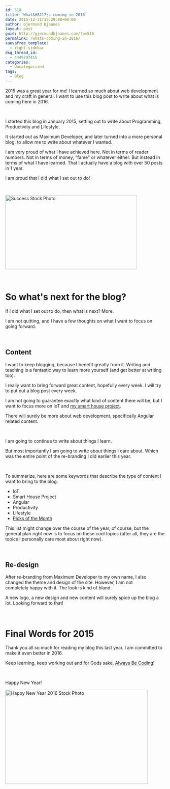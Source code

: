 ```yaml
---
id: 518
title: 'What&#8217;s coming in 2016'
date: 2015-12-31T15:29:08+00:00
author: Gjermund Bjaanes
layout: post
guid: http://gjermundbjaanes.com/?p=518
permalink: /whats-coming-in-2016/
suevafree_template:
  - right-sidebar
dsq_thread_id:
  - 4449797415
categories:
  - Uncategorized
tags:
  - Blog
---
```

2015 was a great year for me! I learned so much about web development and my craft in general. I want to use this blog post to write about what is coming here in 2016.

<!--more-->
&nbsp;

I started this blog in January 2015, setting out to write about Programming, Productivity and Lifestyle.

It started out as Maximum Developer, and later turned into a more personal blog, to allow me to write about whatever I wanted.

I am very proud of what I have achieved here. Not in terms of reader numbers. Not in terms of money, "fame" or whatever either. But instead in terms of what I have learned. That I actually have a blog with over 50 posts in 1 year.

I am proud that I did what I set out to do!

&nbsp;

<a href="http://gjermundbjaanes.com/wp-content/uploads/2015/12/Depositphotos_36606389_s-2015.jpg" rel="attachment wp-att-519"><img class="alignnone wp-image-519" src="http://gjermundbjaanes.com/wp-content/uploads/2015/12/Depositphotos_36606389_s-2015.jpg" alt="Success Stock Photo" width="415" height="233" /></a>

&nbsp;

# So what's next for the blog?

If I did what I set out to do, then what is next? More.

I am not quitting, and I have a few thoughts on what I want to focus on going forward.

&nbsp;

## Content

I want to keep blogging, because I benefit greatly from it. Writing and teaching is a fantastic way to learn more yourself (and get better at writing too).

I really want to bring forward great content, hopefully every week. I will try to put out a blog post every week.

I am not going to guarantee exactly what kind of content there will be, but I want to focus more on IoT and <a href="http://gjermundbjaanes.com/tag/smart-home-series/" target="_blank">my smart house project</a>.

There will surely be more about web development, specifically Angular related content.

&nbsp;

I am going to continue to write about things I learn.

But most importantly I am going to write about things I care about. Which was the entire point of the re-branding I did earlier this year.

&nbsp;

To summarize, here are some keywords that describe the type of content I want to bring to the blog:

  * IoT
  * Smart House Project
  * Angular
  * Productivity
  * Lifestyle
  * <a href="http://gjermundbjaanes.com/tag/picks-of-the-month/" target="_blank">Picks of the Month</a>

This list might change over the course of the year, of course, but the general plan right now is to focus on these cool topics (after all, they are the topics I personally care most about right now).

&nbsp;

## Re-design

After re-branding from Maximum Developer to my own name, I also changed the theme and design of the site. However, I am not completely happy with it. The look is kind of bland.

A new logo, a new design and new content will surely spice up the blog a lot. Looking forward to that!

&nbsp;

# Final Words for 2015

Thank you all so much for reading my blog this last year. I am committed to make it even better in 2016.

Keep learning, keep working out and for Gods sake, <a href="http://gjermundbjaanes.com/the-most-important-habit-to-become-a-great-developer/" target="_blank">Always Be Coding</a>!

&nbsp;

Happy New Year!

<a href="http://gjermundbjaanes.com/wp-content/uploads/2015/12/Depositphotos_81954556_s-2015.jpg" rel="attachment wp-att-521"><img class="alignnone wp-image-521" src="http://gjermundbjaanes.com/wp-content/uploads/2015/12/Depositphotos_81954556_s-2015.jpg" alt="Happy New Year 2016 Stock Photo" width="448" height="296" /></a>

<div class="addtoany_share_save_container addtoany_content_bottom">
  <div class="a2a_kit a2a_kit_size_32 addtoany_list a2a_target" id="wpa2a_56">
    <a class="a2a_button_facebook" href="http://www.addtoany.com/add_to/facebook?linkurl=http%3A%2F%2Fgjermundbjaanes.com%2Fwhats-coming-in-2016%2F&linkname=What%E2%80%99s%20coming%20in%202016" title="Facebook" rel="nofollow" target="_blank"></a><a class="a2a_button_twitter" href="http://www.addtoany.com/add_to/twitter?linkurl=http%3A%2F%2Fgjermundbjaanes.com%2Fwhats-coming-in-2016%2F&linkname=What%E2%80%99s%20coming%20in%202016" title="Twitter" rel="nofollow" target="_blank"></a><a class="a2a_button_google_plus" href="http://www.addtoany.com/add_to/google_plus?linkurl=http%3A%2F%2Fgjermundbjaanes.com%2Fwhats-coming-in-2016%2F&linkname=What%E2%80%99s%20coming%20in%202016" title="Google+" rel="nofollow" target="_blank"></a><a class="a2a_dd addtoany_share_save" href="https://www.addtoany.com/share"></a>
  </div>
</div>